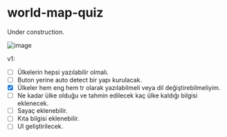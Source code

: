 # world-map-quiz

Under construction.

![image](https://user-images.githubusercontent.com/70078389/159091824-54914fc4-0c22-4e40-a30e-c39bf5afdfce.png)

v1:
- [ ] Ülkelerin hepsi yazılabilir olmalı.
- [ ] Buton yerine auto detect bir yapı kurulacak.
- [X] Ülkeler hem eng hem tr olarak yazılabilmeli veya dil değiştirebilmeliyim.
- [ ] Ne kadar ülke olduğu ve tahmin edilecek kaç ülke kaldığı bilgisi eklenecek.
- [ ] Sayaç eklenebilir.
- [ ] Kıta bilgisi eklenebilir.
- [ ] UI geliştirilecek.
